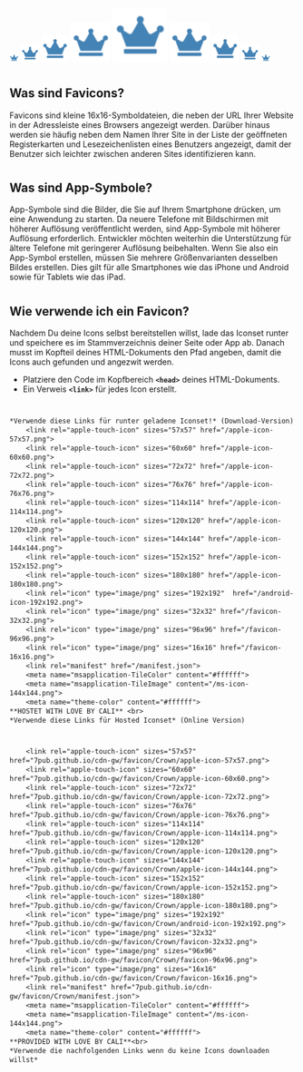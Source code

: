 #

<img src="../favicon/Crown/favicon-16x16.png" alt="favicon-16x16" title="favicon-16x16" />
<img src="../favicon/Crown/favicon-32x32.png" alt="favicon-32x32" title="favicon-32x32" />
<img src="../favicon/Crown/android-icon-48x48.png" alt="android-icon-48x48" title="android-icon-48x48" />
<img src="../favicon/Crown/ms-icon-70x70.png" alt="ms-icon-70x70" title="ms-icon-70x70" />
<img src="../favicon/Crown/favicon-96x96.png" alt="favicon-96x96" title="favicon-96x96" />
<img src="../favicon/Crown/ms-icon-70x70.png" alt="ms-icon-70x70" title="ms-icon-70x70" />
<img src="../favicon/Crown/android-icon-48x48.png" alt="android-icon-48x48" title="android-icon-48x48" />
<img src="../favicon/Crown/favicon-32x32.png" alt="favicon-32x32" title="favicon-32x32" />
<img src="../favicon/Crown/favicon-16x16.png" alt="favicon-16x16" title="favicon-16x16" />

#
## Was sind Favicons?
Favicons sind kleine 16x16-Symboldateien, die neben der URL Ihrer Website in der Adressleiste eines Browsers angezeigt werden. Darüber hinaus werden sie häufig neben dem Namen Ihrer Site in der Liste der geöffneten Registerkarten und Lesezeichenlisten eines Benutzers angezeigt, damit der Benutzer sich leichter zwischen anderen Sites identifizieren kann.

#
## Was sind App-Symbole?
App-Symbole sind die Bilder, die Sie auf Ihrem Smartphone drücken, um eine Anwendung zu starten. Da neuere Telefone mit Bildschirmen mit höherer Auflösung veröffentlicht werden, sind App-Symbole mit höherer Auflösung erforderlich. Entwickler möchten weiterhin die Unterstützung für ältere Telefone mit geringerer Auflösung beibehalten. Wenn Sie also ein App-Symbol erstellen, müssen Sie mehrere Größenvarianten desselben Bildes erstellen. Dies gilt für alle Smartphones wie das iPhone und Android sowie für Tablets wie das iPad.

#
## Wie verwende ich ein Favicon?
Nachdem Du deine Icons selbst bereitstellen willst, lade das Iconset runter und speichere es im Stammverzeichnis deiner Seite oder App ab. Danach musst im Kopfteil deines HTML-Dokuments den Pfad angeben, damit die Icons auch gefunden und angezwit werden. 

+ Platziere den Code im Kopfbereich  <strong>```<head>```</strong> deines HTML-Dokuments. 
+ Ein Verweis  <strong>```<link>```</strong>  für jedes Icon erstellt.

#

```code
*Verwende diese Links für runter geladene Iconset!* (Download-Version)
	<link rel="apple-touch-icon" sizes="57x57" href="/apple-icon-57x57.png">
	<link rel="apple-touch-icon" sizes="60x60" href="/apple-icon-60x60.png">
	<link rel="apple-touch-icon" sizes="72x72" href="/apple-icon-72x72.png">
	<link rel="apple-touch-icon" sizes="76x76" href="/apple-icon-76x76.png">
	<link rel="apple-touch-icon" sizes="114x114" href="/apple-icon-114x114.png">
	<link rel="apple-touch-icon" sizes="120x120" href="/apple-icon-120x120.png">
	<link rel="apple-touch-icon" sizes="144x144" href="/apple-icon-144x144.png">
	<link rel="apple-touch-icon" sizes="152x152" href="/apple-icon-152x152.png">
	<link rel="apple-touch-icon" sizes="180x180" href="/apple-icon-180x180.png">
	<link rel="icon" type="image/png" sizes="192x192"  href="/android-icon-192x192.png">
	<link rel="icon" type="image/png" sizes="32x32" href="/favicon-32x32.png">
	<link rel="icon" type="image/png" sizes="96x96" href="/favicon-96x96.png">
	<link rel="icon" type="image/png" sizes="16x16" href="/favicon-16x16.png">
	<link rel="manifest" href="/manifest.json">
	<meta name="msapplication-TileColor" content="#ffffff">
	<meta name="msapplication-TileImage" content="/ms-icon-144x144.png">
	<meta name="theme-color" content="#ffffff">
**HOSTET WITH LOVE BY CALI** <br>
*Verwende diese Links für Hosted Iconset* (Online Version)
```
#

```code
	<link rel="apple-touch-icon" sizes="57x57" href="7pub.github.io/cdn-gw/favicon/Crown/apple-icon-57x57.png">
	<link rel="apple-touch-icon" sizes="60x60" href="7pub.github.io/cdn-gw/favicon/Crown/apple-icon-60x60.png">
	<link rel="apple-touch-icon" sizes="72x72" href="7pub.github.io/cdn-gw/favicon/Crown/apple-icon-72x72.png">
	<link rel="apple-touch-icon" sizes="76x76" href="7pub.github.io/cdn-gw/favicon/Crown/apple-icon-76x76.png">
	<link rel="apple-touch-icon" sizes="114x114" href="7pub.github.io/cdn-gw/favicon/Crown/apple-icon-114x114.png">
	<link rel="apple-touch-icon" sizes="120x120" href="7pub.github.io/cdn-gw/favicon/Crown/apple-icon-120x120.png">
	<link rel="apple-touch-icon" sizes="144x144" href="7pub.github.io/cdn-gw/favicon/Crown/apple-icon-144x144.png">
	<link rel="apple-touch-icon" sizes="152x152" href="7pub.github.io/cdn-gw/favicon/Crown/apple-icon-152x152.png">
	<link rel="apple-touch-icon" sizes="180x180" href="7pub.github.io/cdn-gw/favicon/Crown/apple-icon-180x180.png">
	<link rel="icon" type="image/png" sizes="192x192"  href="7pub.github.io/cdn-gw/favicon/Crown/android-icon-192x192.png">
	<link rel="icon" type="image/png" sizes="32x32" href="7pub.github.io/cdn-gw/favicon/Crown/favicon-32x32.png">
	<link rel="icon" type="image/png" sizes="96x96" href="7pub.github.io/cdn-gw/favicon/Crown/favicon-96x96.png">
	<link rel="icon" type="image/png" sizes="16x16" href="7pub.github.io/cdn-gw/favicon/Crown/favicon-16x16.png">
	<link rel="manifest" href="7pub.github.io/cdn-gw/favicon/Crown/manifest.json">
	<meta name="msapplication-TileColor" content="#ffffff">
	<meta name="msapplication-TileImage" content="/ms-icon-144x144.png">
	<meta name="theme-color" content="#ffffff">
**PROVIDED WITH LOVE BY CALI**<br>
*Verwende die nachfolgenden Links wenn du keine Icons downloaden willst*
```